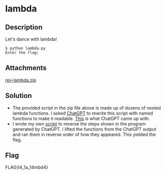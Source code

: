 # lambda

## Description

Let's dance with lambda!
```
$ python lambda.py
Enter the flag:
```

## Attachments

[rev-lambda.zip](https://github.com/rstacks/WaniCTF2024-writeup/blob/master/Reversing/lambda/attachments/rev-lambda.zip)

## Solution

- The provided script in the zip file above is made up of dozens of nested lambda functions. I asked [ChatGPT](https://chatgpt.com/) to rewrite this script with
named functions to make it readable. [This](https://github.com/rstacks/WaniCTF2024-writeup/blob/master/Reversing/lambda/gpt_rewrite.py) is what ChatGPT came up with.
- I wrote my own [script](https://github.com/rstacks/WaniCTF2024-writeup/blob/master/Reversing/lambda/undoing_lambda.py) to reverse the steps shown in the program
generated by ChatGPT. I lifted the functions from the ChatGPT output and ran them in reverse order of how they appeared. This yielded the flag.


## Flag

FLAG{l4_1a_14mbd4}
